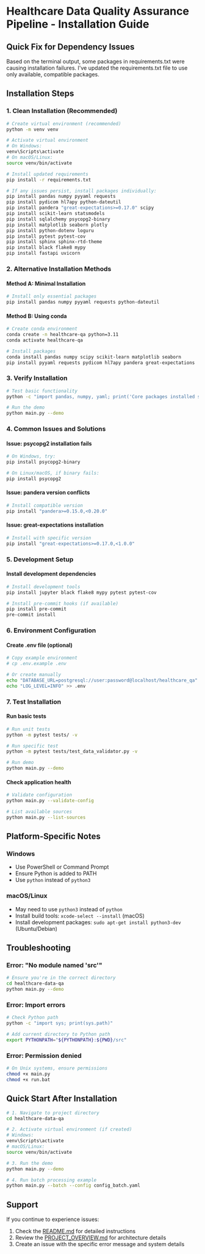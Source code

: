 # Healthcare Data Quality Assurance Pipeline - Installation Guide

## Quick Fix for Dependency Issues

Based on the terminal output, some packages in requirements.txt were causing installation failures. I've updated the requirements.txt file to use only available, compatible packages.

## Installation Steps

### 1. Clean Installation (Recommended)
```bash
# Create virtual environment (recommended)
python -m venv venv

# Activate virtual environment
# On Windows:
venv\Scripts\activate
# On macOS/Linux:
source venv/bin/activate

# Install updated requirements
pip install -r requirements.txt

# If any issues persist, install packages individually:
pip install pandas numpy pyyaml requests
pip install pydicom hl7apy python-dateutil
pip install pandera "great-expectations>=0.17.0" scipy
pip install scikit-learn statsmodels
pip install sqlalchemy psycopg2-binary
pip install matplotlib seaborn plotly
pip install python-dotenv loguru
pip install pytest pytest-cov
pip install sphinx sphinx-rtd-theme
pip install black flake8 mypy
pip install fastapi uvicorn
```

### 2. Alternative Installation Methods

#### Method A: Minimal Installation
```bash
# Install only essential packages
pip install pandas numpy pyyaml requests python-dateutil
```

#### Method B: Using conda
```bash
# Create conda environment
conda create -n healthcare-qa python=3.11
conda activate healthcare-qa

# Install packages
conda install pandas numpy scipy scikit-learn matplotlib seaborn
pip install pyyaml requests pydicom hl7apy pandera great-expectations
```

### 3. Verify Installation
```bash
# Test basic functionality
python -c "import pandas, numpy, yaml; print('Core packages installed successfully')"

# Run the demo
python main.py --demo
```

### 4. Common Issues and Solutions

#### Issue: psycopg2 installation fails
```bash
# On Windows, try:
pip install psycopg2-binary

# On Linux/macOS, if binary fails:
pip install psycopg2
```

#### Issue: pandera version conflicts
```bash
# Install compatible version
pip install "pandera>=0.15.0,<0.20.0"
```

#### Issue: great-expectations installation
```bash
# Install with specific version
pip install "great-expectations>=0.17.0,<1.0.0"
```

### 5. Development Setup

#### Install development dependencies
```bash
# Install development tools
pip install jupyter black flake8 mypy pytest pytest-cov

# Install pre-commit hooks (if available)
pip install pre-commit
pre-commit install
```

### 6. Environment Configuration

#### Create .env file (optional)
```bash
# Copy example environment
# cp .env.example .env

# Or create manually
echo "DATABASE_URL=postgresql://user:password@localhost/healthcare_qa" > .env
echo "LOG_LEVEL=INFO" >> .env
```

### 7. Test Installation

#### Run basic tests
```bash
# Run unit tests
python -m pytest tests/ -v

# Run specific test
python -m pytest tests/test_data_validator.py -v

# Run demo
python main.py --demo
```

#### Check application health
```bash
# Validate configuration
python main.py --validate-config

# List available sources
python main.py --list-sources
```

## Platform-Specific Notes

### Windows
- Use PowerShell or Command Prompt
- Ensure Python is added to PATH
- Use `python` instead of `python3`

### macOS/Linux
- May need to use `python3` instead of `python`
- Install build tools: `xcode-select --install` (macOS)
- Install development packages: `sudo apt-get install python3-dev` (Ubuntu/Debian)

## Troubleshooting

### Error: "No module named 'src'"
```bash
# Ensure you're in the correct directory
cd healthcare-data-qa
python main.py --demo
```

### Error: Import errors
```bash
# Check Python path
python -c "import sys; print(sys.path)"

# Add current directory to Python path
export PYTHONPATH="${PYTHONPATH}:${PWD}/src"
```

### Error: Permission denied
```bash
# On Unix systems, ensure permissions
chmod +x main.py
chmod +x run.bat
```

## Quick Start After Installation

```bash
# 1. Navigate to project directory
cd healthcare-data-qa

# 2. Activate virtual environment (if created)
# Windows:
venv\Scripts\activate
# macOS/Linux:
source venv/bin/activate

# 3. Run the demo
python main.py --demo

# 4. Run batch processing example
python main.py --batch --config config_batch.yaml
```

## Support

If you continue to experience issues:
1. Check the [README.md](README.md) for detailed instructions
2. Review the [PROJECT_OVERVIEW.md](docs/PROJECT_OVERVIEW.md) for architecture details
3. Create an issue with the specific error message and system details